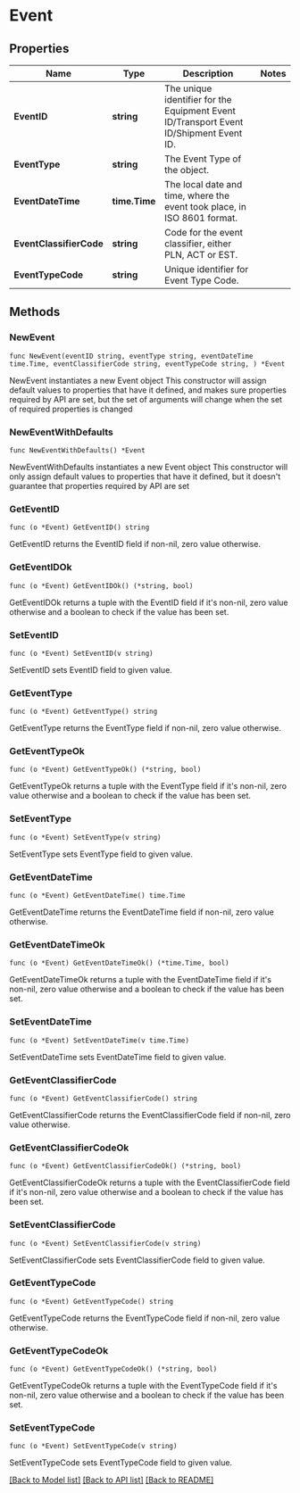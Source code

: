 # Event

## Properties

Name | Type | Description | Notes
------------ | ------------- | ------------- | -------------
**EventID** | **string** | The unique identifier for the Equipment Event ID/Transport Event ID/Shipment Event ID. | 
**EventType** | **string** | The Event Type of the object. | 
**EventDateTime** | **time.Time** | The local date and time, where the event took place, in ISO 8601 format. | 
**EventClassifierCode** | **string** | Code for the event classifier, either PLN, ACT or EST. | 
**EventTypeCode** | **string** | Unique identifier for Event Type Code. | 

## Methods

### NewEvent

`func NewEvent(eventID string, eventType string, eventDateTime time.Time, eventClassifierCode string, eventTypeCode string, ) *Event`

NewEvent instantiates a new Event object
This constructor will assign default values to properties that have it defined,
and makes sure properties required by API are set, but the set of arguments
will change when the set of required properties is changed

### NewEventWithDefaults

`func NewEventWithDefaults() *Event`

NewEventWithDefaults instantiates a new Event object
This constructor will only assign default values to properties that have it defined,
but it doesn't guarantee that properties required by API are set

### GetEventID

`func (o *Event) GetEventID() string`

GetEventID returns the EventID field if non-nil, zero value otherwise.

### GetEventIDOk

`func (o *Event) GetEventIDOk() (*string, bool)`

GetEventIDOk returns a tuple with the EventID field if it's non-nil, zero value otherwise
and a boolean to check if the value has been set.

### SetEventID

`func (o *Event) SetEventID(v string)`

SetEventID sets EventID field to given value.


### GetEventType

`func (o *Event) GetEventType() string`

GetEventType returns the EventType field if non-nil, zero value otherwise.

### GetEventTypeOk

`func (o *Event) GetEventTypeOk() (*string, bool)`

GetEventTypeOk returns a tuple with the EventType field if it's non-nil, zero value otherwise
and a boolean to check if the value has been set.

### SetEventType

`func (o *Event) SetEventType(v string)`

SetEventType sets EventType field to given value.


### GetEventDateTime

`func (o *Event) GetEventDateTime() time.Time`

GetEventDateTime returns the EventDateTime field if non-nil, zero value otherwise.

### GetEventDateTimeOk

`func (o *Event) GetEventDateTimeOk() (*time.Time, bool)`

GetEventDateTimeOk returns a tuple with the EventDateTime field if it's non-nil, zero value otherwise
and a boolean to check if the value has been set.

### SetEventDateTime

`func (o *Event) SetEventDateTime(v time.Time)`

SetEventDateTime sets EventDateTime field to given value.


### GetEventClassifierCode

`func (o *Event) GetEventClassifierCode() string`

GetEventClassifierCode returns the EventClassifierCode field if non-nil, zero value otherwise.

### GetEventClassifierCodeOk

`func (o *Event) GetEventClassifierCodeOk() (*string, bool)`

GetEventClassifierCodeOk returns a tuple with the EventClassifierCode field if it's non-nil, zero value otherwise
and a boolean to check if the value has been set.

### SetEventClassifierCode

`func (o *Event) SetEventClassifierCode(v string)`

SetEventClassifierCode sets EventClassifierCode field to given value.


### GetEventTypeCode

`func (o *Event) GetEventTypeCode() string`

GetEventTypeCode returns the EventTypeCode field if non-nil, zero value otherwise.

### GetEventTypeCodeOk

`func (o *Event) GetEventTypeCodeOk() (*string, bool)`

GetEventTypeCodeOk returns a tuple with the EventTypeCode field if it's non-nil, zero value otherwise
and a boolean to check if the value has been set.

### SetEventTypeCode

`func (o *Event) SetEventTypeCode(v string)`

SetEventTypeCode sets EventTypeCode field to given value.



[[Back to Model list]](../README.md#documentation-for-models) [[Back to API list]](../README.md#documentation-for-api-endpoints) [[Back to README]](../README.md)


